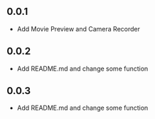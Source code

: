 ## 0.0.1

* Add Movie Preview and Camera Recorder

## 0.0.2

* Add README.md and change some function

## 0.0.3

* Add README.md and change some function